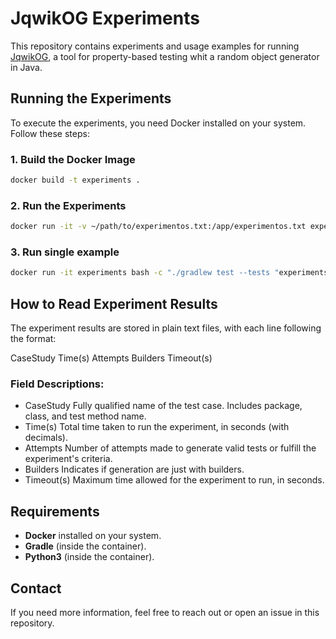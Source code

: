 # JqwikOG Experiments

This repository contains experiments and usage examples for running [JqwikOG](https://github.com/AFungo/jqwikog), a tool for property-based testing whit a random object generator in Java.

## Running the Experiments

To execute the experiments, you need Docker installed on your system. Follow these steps:

### 1. Build the Docker Image
```sh
docker build -t experiments .
```

### 2. Run the Experiments
```sh
docker run -it -v ~/path/to/experimentos.txt:/app/experimentos.txt experiments bash -c "./gradlew build -x :compileTestJava -x :test && python3 script_config.py > /app/experimentos.txt"
```

### 3. Run single example
```sh
docker run -it experiments bash -c "./gradlew test --tests "experiments.randoopTest.PilasTest.pilaSizeTest""
```
## How to Read Experiment Results

The experiment results are stored in plain text files, with each line following the format:

CaseStudy   Time(s)   Attempts   Builders   Timeout(s)

### Field Descriptions:

* CaseStudy	Fully qualified name of the test case. Includes package, class, and test method name.
* Time(s)	Total time taken to run the experiment, in seconds (with decimals).
* Attempts	Number of attempts made to generate valid tests or fulfill the experiment's criteria.
* Builders	Indicates if generation are just with builders.
* Timeout(s)	Maximum time allowed for the experiment to run, in seconds.

## Requirements
- **Docker** installed on your system.
- **Gradle** (inside the container).
- **Python3** (inside the container).

## Contact
If you need more information, feel free to reach out or open an issue in this repository.


